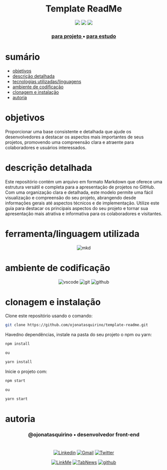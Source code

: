 <h1 align="center"> Template ReadMe</h1>

[comment]: <> (Adicione o seu usuário  e o nome do repositório)

<p align="center">
  <image
  src="https://img.shields.io/github/languages/count/ojonatasquirino/template-readme"
  />
  <image
  src="https://img.shields.io/github/languages/top/ojonatasquirino/template-readme"
  />
  <image
  src="https://img.shields.io/github/last-commit/ojonatasquirino/template-readme"
  />

</p>

<div align="center">

### <a href ='/projeto/readme.md'> para projeto  </a> • <a href ='/estudo/estudo.md'> para estudo </a>

</div>

# sumário 

- [objetivos](#id01)
- [descrição detalhada](#id01.01)
- [tecnologias utilizadas/linguagens](#id04)
- [ambiente de codificação](#id05)
- [clonagem e instalação](#id06)
- [autoria](#id07)



# objetivos <a name="id01"></a>


Proporcionar uma base consistente e detalhada que ajude os desenvolvedores a destacar os aspectos mais importantes de seus projetos, promovendo uma compreensão clara e atraente para colaboradores e usuários interessados.



# descrição detalhada <a name="id01.01"></a>


Este repositório contém um arquivo em formato Markdown que oferece uma estrutura versátil e completa para a apresentação de projetos no GitHub. Com uma organização clara e detalhada, este modelo permite uma fácil visualização e compreensão do seu projeto, abrangendo desde informações gerais até aspectos técnicos e de implementação. Utilize este guia para destacar os principais aspectos do seu projeto e tornar sua apresentação mais atrativa e informativa para os colaboradores e visitantes.



# ferramenta/linguagem utilizada <a name="id04"></a>

<div  align='center'> 
  
![mkd](https://img.shields.io/badge/Markdown-0D1117?style=for-the-badge&logo=markdown&logoColor=white)
</div>

# ambiente de codificação <a name="id05"></a>

<div  align='center'> 

![vscode](https://img.shields.io/badge/VSCode-0D1117?style=for-the-badge&logo=visual%20studio%20code&logoColor=blue)
![git](https://img.shields.io/badge/GIT-0D1117?style=for-the-badge&logo=git&logoColor=red)
![github](https://img.shields.io/badge/Github-0D1117?style=for-the-badge&logo=github&logoColor=fff)
</div>


# clonagem e instalação <a name="id06"></a>

Clone este repositório usando o comando:

```bash
git clone https://github.com/ojonatasquirino/template-readme.git
```

Havedno dependências, instale na pasta do seu projeto o npm ou yarn:

```bash
npm install

ou

yarn install
```

Inicie o projeto com:

```bash
npm start

ou

yarn start
```



[comment]: <> (Adicione o link da implatação, se houver)

# autoria <a name="id07"></a>

[comment]: <> (Adicione seu nome e função)

<h3 align='center'> @ojonatasquirino • desenvolvedor front-end
 </h3>

#

[comment]: <> (Adicione as suas redes sociais e profissionais)

<div  align='center'>

[![Linkedin](https://img.shields.io/badge/LinkedIn-0D1117?style=for-the-badge&logo=linkedin&logoColor=blue)](https://www.linkedin.com/in/jonatasquirino/)
<a href = "mailto:quirinoj02@gmail.com">
![Gmail](https://img.shields.io/badge/Gmail-0D1117?style=for-the-badge&logo=gmail&logoColor=red)</a>
[![Twitter](https://img.shields.io/badge/Twitter-0D1117?style=for-the-badge&logo=twitter&logoColor=054595)](https://twitter.com/ojonatasquirino)

[![LinkMe](https://img.shields.io/badge/linkMe-0D1117?style=for-the-badge&logo=upcloud&logoColor=orange)](https://bit.ly/linkquirino)
[![TabNews](https://img.shields.io/badge/tabnews-0D1117?style=for-the-badge&logo=Databricks&logoColor=fff)](https://www.tabnews.com.br/ojonatasquirino)
[![github](https://img.shields.io/badge/Github-0D1117?style=for-the-badge&logo=github&logoColor=fff)](https://www.github.com/ojonatasquirino)
</div>
